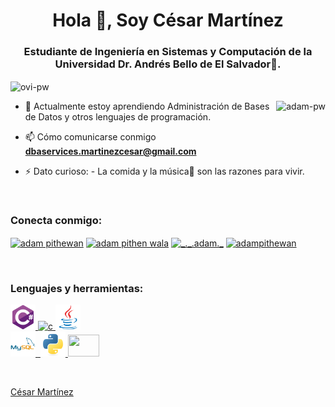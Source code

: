 <h1 align="center">Hola 👋, Soy César Martínez</h1>
<h3 align="center">Estudiante de Ingeniería en Sistemas y Computación de la Universidad Dr. Andrés Bello de El Salvador🌟.</h3>


<img align="center" src="https://github.com/CesarM4rtinez/CesarM4rtinez/assets/119742694/762b657f-42df-47a3-a029-58376081ec41" alt="ovi-pw" />

<br>

<p><img align="right" src="https://github.com/Adam-pw/Adam-pw/blob/main/animation_500_kxa883sd.gif" alt="adam-pw" /></p>


- 🌱 Actualmente estoy aprendiendo Administración de Bases de Datos y otros lenguajes de programación.

- 📫 Cómo comunicarse conmigo **dbaservices.martinezcesar@gmail.com**

- ⚡ Dato curioso: - La comida y la música🎵 son las razones para vivir.

<br>

<h3 align="left">Conecta conmigo:</h3>
<p align="left">
  <a href="https://www.linkedin.com/in/césar-martínez-b8a53326a/" target="blank"><img align="center"
      src="https://raw.githubusercontent.com/rahuldkjain/github-profile-readme-generator/master/src/images/icons/Social/linked-in-alt.svg"
      alt="adam pithewan" height="30" width="40" /></a>
  <a href="https://fb.com/César Martínez Owner" target="blank"><img align="center"
      src="https://raw.githubusercontent.com/rahuldkjain/github-profile-readme-generator/master/src/images/icons/Social/facebook.svg"
      alt="adam pithen wala" height="30" width="40" /></a>
  <a href="https://instagram.com/maynaztrvp" target="blank"><img align="center"
      src="https://raw.githubusercontent.com/rahuldkjain/github-profile-readme-generator/master/src/images/icons/Social/instagram.svg"
      alt="_._.adam._" height="30" width="40" /></a>
   <a href="https://twitter.com/@OwnerOvi" target="blank"><img align="center"
      src="https://raw.githubusercontent.com/rahuldkjain/github-profile-readme-generator/master/src/images/icons/Social/twitter.svg"
      alt="adampithewan" height="30" width="40" /></a>
</p>

<br>




<h3 align="left">Lenguajes y herramientas:</h3>
<p align="left"> <a href="https://dotnet.microsoft.com/es-es/languages/csharp" target="_blank" rel="noreferrer"> 
  <img
      src="https://raw.githubusercontent.com/devicons/devicon/master/icons/csharp/csharp-original.svg" 
      width="40" height="40" /> </a> <a href="https://www.microsoft.com/es-es/sql-server/sql-server-downloads" target="_blank" rel="noreferrer">
  <img 
      src="https://camo.githubusercontent.com/42dfd0950d93092d82d677877fe87d5bab1e2acccc1110bf0f9dd755988ccb7e/68747470733a2f2f7777772e7376677265706f2e636f6d2f73686f772f3330333232392f6d6963726f736f66742d73716c2d7365727665722d6c6f676f2e737667" alt="c" width="50" height="40" /> </a> <a href="https://java.com" target="_blank" rel="noreferrer"> 
  <img
      src="https://raw.githubusercontent.com/devicons/devicon/master/icons/java/java-original.svg" alt="java" width="40"
      height="40" /> </a> <a href="https://mysql.com" target="_blank"
    rel="noreferrer"> 
    <br>
   <img
      src="https://raw.githubusercontent.com/devicons/devicon/master/icons/mysql/mysql-original-wordmark.svg"
      alt="mysql" width="40" height="40" /> </a> <a href="photoshop.com" target="_blank" rel="noreferrer"> 
   <img
      /> </a> <a href="https://www.python.org"> 
    <img
      src="https://raw.githubusercontent.com/devicons/devicon/master/icons/python/python-original.svg" alt="python"
      width="40" height="40" /> </a> <a href="https://oracle.com/" target="_blank" rel="noreferrer"> 
      <img src="https://framerusercontent.com/images/8Nu3MW03CpqJ8zqwYnWcqCk8EA.png" width="50" height="35" /> 
 <a target="_blank" rel="noreferrer">

<br>
   
<p align="left"> <a href="https://twitter.com/" target="blank"><img
      src="https://img.shields.io/twitter/follow/?logo=twitter&style=for-the-badge" alt="" /></a> </p>

[César Martínez](https://github.com/CesarM4rtinez)
